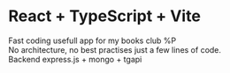# React + TypeScript + Vite

Fast coding usefull app for my books club %P   
No architecture, no best practises just a few lines of code.   
Backend express.js + mongo + tgapi